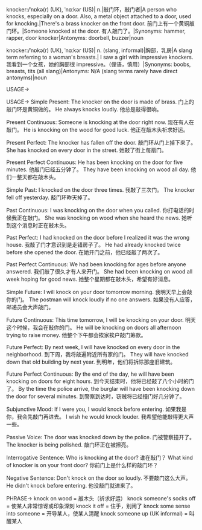 knocker:/ˈnɒkə(r) (UK), ˈnɑːkər (US)| n.|敲门环，敲门者|A person who knocks, especially on a door. Also, a metal object attached to a door, used for knocking.|There's a brass knocker on the front door.  前门上有一个黄铜敲门环。|Someone knocked at the door. 有人敲门了。|Synonyms: hammer, rapper, door knocker|Antonyms: doorbell, buzzer|noun

knocker:/ˈnɒkə(r) (UK), ˈnɑːkər (US)| n. (slang, informal)|胸部，乳房|A slang term referring to a woman's breasts.| I saw a girl with impressive knockers. 我看到一个女孩，她的胸部很 impressive。（俚语，慎用）|Synonyms: boobs, breasts, tits (all slang)|Antonyms:  N/A (slang terms rarely have direct antonyms)|noun


USAGE->

USAGE->
Simple Present:
The knocker on the door is made of brass. 门上的敲门环是黄铜做的。
He always knocks loudly. 他总是敲得很响。

Present Continuous:
Someone is knocking at the door right now. 现在有人在敲门。
He is knocking on the wood for good luck. 他正在敲木头祈求好运。


Present Perfect:
The knocker has fallen off the door. 敲门环从门上掉下来了。
She has knocked on every door in the street. 她敲了街上每扇门。


Present Perfect Continuous:
He has been knocking on the door for five minutes. 他敲门已经五分钟了。
They have been knocking on wood all day. 他们一整天都在敲木头。


Simple Past:
I knocked on the door three times. 我敲了三次门。
The knocker fell off yesterday. 敲门环昨天掉了。


Past Continuous:
I was knocking on the door when you called. 你打电话的时候我正在敲门。
She was knocking on wood when she heard the news. 她听到这个消息时正在敲木头。


Past Perfect:
I had knocked on the door before I realized it was the wrong house. 我敲了门才意识到是走错房子了。
He had already knocked twice before she opened the door. 在她开门之前，他已经敲了两次了。


Past Perfect Continuous:
We had been knocking for ages before anyone answered.  我们敲了很久才有人来开门。
She had been knocking on wood all week hoping for good news. 她整个星期都在敲木头，希望有好消息。


Simple Future:
I will knock on your door tomorrow morning. 我明天早上会敲你的门。
The postman will knock loudly if no one answers. 如果没有人应答，邮递员会大声敲门。


Future Continuous:
This time tomorrow, I will be knocking on your door. 明天这个时候，我会在敲你的门。
He will be knocking on doors all afternoon trying to raise money. 他整个下午都会挨家挨户敲门筹款。


Future Perfect:
By next week, I will have knocked on every door in the neighborhood. 到下周，我将敲遍附近所有家的门。
They will have knocked down that old building by next year. 到明年，他们将拆除那座旧建筑。


Future Perfect Continuous:
By the end of the day, he will have been knocking on doors for eight hours. 到今天结束时，他将已经敲了八个小时的门了。
By the time the police arrive, the burglar will have been knocking down the door for several minutes. 到警察到达时，窃贼将已经撞门好几分钟了。


Subjunctive Mood:
If I were you, I would knock before entering. 如果我是你，我会先敲门再进去。
I wish he would knock louder. 我希望他能敲得更大声一些。



Passive Voice:
The door was knocked down by the police. 门被警察撞开了。
The knocker is being polished. 敲门环正在被擦亮。


Interrogative Sentence:
Who is knocking at the door? 谁在敲门？
What kind of knocker is on your front door? 你前门上是什么样的敲门环？



Negative Sentence:
Don't knock on the door so loudly. 不要敲门这么大声。
He didn't knock before entering. 他没敲门就进来了。


PHRASE->
knock on wood = 敲木头（祈求好运）
knock someone's socks off = 使某人非常惊讶或印象深刻
knock it off = 住手，别闹了
knock some sense into someone =  开导某人，使某人清醒
knock someone up (UK informal) = 叫醒某人
